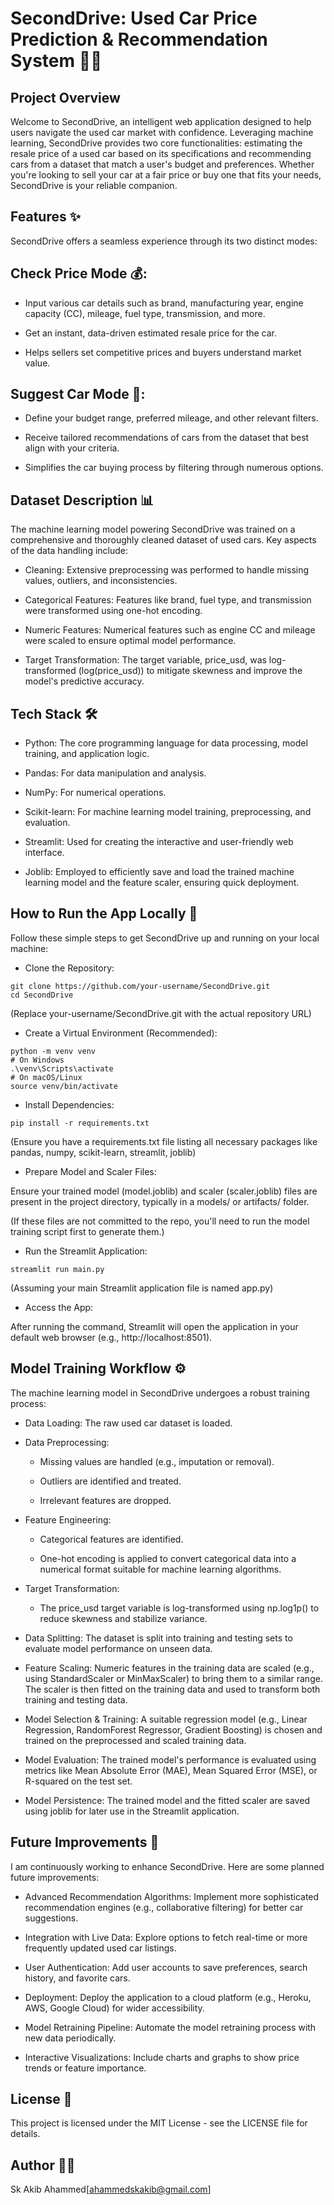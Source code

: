 # SecondDrive: Used Car Price Prediction & Recommendation System 🚗💨
## Project Overview
Welcome to SecondDrive, an intelligent web application designed to help users navigate the used car market with confidence. Leveraging machine learning, SecondDrive provides two core functionalities: estimating the resale price of a used car based on its specifications and recommending cars from a dataset that match a user's budget and preferences. Whether you're looking to sell your car at a fair price or buy one that fits your needs, SecondDrive is your reliable companion.

## Features ✨
SecondDrive offers a seamless experience through its two distinct modes:

## Check Price Mode 💰:

* Input various car details such as brand, manufacturing year, engine capacity (CC), mileage, fuel type, transmission, and more.

* Get an instant, data-driven estimated resale price for the car.

* Helps sellers set competitive prices and buyers understand market value.

## Suggest Car Mode 🎯:

* Define your budget range, preferred mileage, and other relevant filters.

* Receive tailored recommendations of cars from the dataset that best align with your criteria.

* Simplifies the car buying process by filtering through numerous options.

## Dataset Description 📊
The machine learning model powering SecondDrive was trained on a comprehensive and thoroughly cleaned dataset of used cars. Key aspects of the data handling include:

* Cleaning: Extensive preprocessing was performed to handle missing values, outliers, and inconsistencies.

* Categorical Features: Features like brand, fuel type, and transmission were transformed using one-hot encoding.

* Numeric Features: Numerical features such as engine CC and mileage were scaled to ensure optimal model performance.

* Target Transformation: The target variable, price_usd, was log-transformed (log(price_usd)) to mitigate skewness and improve the model's predictive accuracy.

## Tech Stack 🛠️
* Python: The core programming language for data processing, model training, and application logic.

* Pandas: For data manipulation and analysis.

* NumPy: For numerical operations.

* Scikit-learn: For machine learning model training, preprocessing, and evaluation.

* Streamlit: Used for creating the interactive and user-friendly web interface.

* Joblib: Employed to efficiently save and load the trained machine learning model and the feature scaler, ensuring quick deployment.

## How to Run the App Locally 🚀
Follow these simple steps to get SecondDrive up and running on your local machine:

* Clone the Repository:
```
git clone https://github.com/your-username/SecondDrive.git
cd SecondDrive
```
(Replace your-username/SecondDrive.git with the actual repository URL)

* Create a Virtual Environment (Recommended):
```
python -m venv venv
# On Windows
.\venv\Scripts\activate
# On macOS/Linux
source venv/bin/activate
```
* Install Dependencies:
```
pip install -r requirements.txt
```
(Ensure you have a requirements.txt file listing all necessary packages like pandas, numpy, scikit-learn, streamlit, joblib)

* Prepare Model and Scaler Files:

Ensure your trained model (model.joblib) and scaler (scaler.joblib) files are present in the project directory, typically in a models/ or artifacts/ folder.

(If these files are not committed to the repo, you'll need to run the model training script first to generate them.)

* Run the Streamlit Application:
```
streamlit run main.py
```
(Assuming your main Streamlit application file is named app.py)

* Access the App:

After running the command, Streamlit will open the application in your default web browser (e.g., http://localhost:8501).

## Model Training Workflow ⚙️
The machine learning model in SecondDrive undergoes a robust training process:

* Data Loading: The raw used car dataset is loaded.

* Data Preprocessing:

    * Missing values are handled (e.g., imputation or removal).

    * Outliers are identified and treated.

    * Irrelevant features are dropped.

* Feature Engineering:

    * Categorical features are identified.

    * One-hot encoding is applied to convert categorical data into a numerical format suitable for machine learning algorithms.

* Target Transformation:

    * The price_usd target variable is log-transformed using np.log1p() to reduce skewness and stabilize variance.

* Data Splitting: The dataset is split into training and testing sets to evaluate model performance on unseen data.

* Feature Scaling: Numeric features in the training data are scaled (e.g., using StandardScaler or MinMaxScaler) to bring them to a similar range. The scaler is then fitted on the training data and used to transform both training and testing data.

* Model Selection & Training: A suitable regression model (e.g., Linear Regression, RandomForest Regressor, Gradient Boosting) is chosen and trained on the preprocessed and scaled training data.

* Model Evaluation: The trained model's performance is evaluated using metrics like Mean Absolute Error (MAE), Mean Squared Error (MSE), or R-squared on the test set.

* Model Persistence: The trained model and the fitted scaler are saved using joblib for later use in the Streamlit application.

## Future Improvements 🌟
I am continuously working to enhance SecondDrive. Here are some planned future improvements:

* Advanced Recommendation Algorithms: Implement more sophisticated recommendation engines (e.g., collaborative filtering) for better car suggestions.

* Integration with Live Data: Explore options to fetch real-time or more frequently updated used car listings.

* User Authentication: Add user accounts to save preferences, search history, and favorite cars.

* Deployment: Deploy the application to a cloud platform (e.g., Heroku, AWS, Google Cloud) for wider accessibility.

* Model Retraining Pipeline: Automate the model retraining process with new data periodically.

* Interactive Visualizations: Include charts and graphs to show price trends or feature importance.

## License 📄
This project is licensed under the MIT License - see the LICENSE file for details.

## Author ✍🏻
Sk Akib Ahammed[ahammedskakib@gmail.com]
